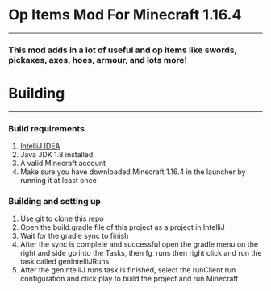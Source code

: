 # Op Items Mod For Minecraft 1.16.4
***

### This mod adds in a lot of useful and op items like swords, pickaxes, axes, hoes, armour, and lots more!

# Building
***

### Build requirements

1. [IntelliJ IDEA](https://www.jetbrains.com/idea/download/)
2. Java JDK 1.8 installed
3. A valid Minecraft account
4. Make sure you have downloaded Minecraft 1.16.4 in the launcher by running it at least once

### Building and setting up

1. Use git to clone this repo
2. Open the build.gradle file of this project as a project in IntelliJ
3. Wait for the gradle sync to finish
4. After the sync is complete and successful open the gradle menu on the right and side go into the Tasks, then fg_runs then right click and run the task called genIntelliJRuns
5. After the genIntelliJ runs task is finished, select the runClient run configuration and click play to build the project and run Minecraft
